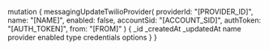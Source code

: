 mutation {
    messagingUpdateTwilioProvider(
        providerId: "[PROVIDER_ID]",
        name: "[NAME]",
        enabled: false,
        accountSid: "[ACCOUNT_SID]",
        authToken: "[AUTH_TOKEN]",
        from: "[FROM]"
    ) {
        _id
        _createdAt
        _updatedAt
        name
        provider
        enabled
        type
        credentials
        options
    }
}
